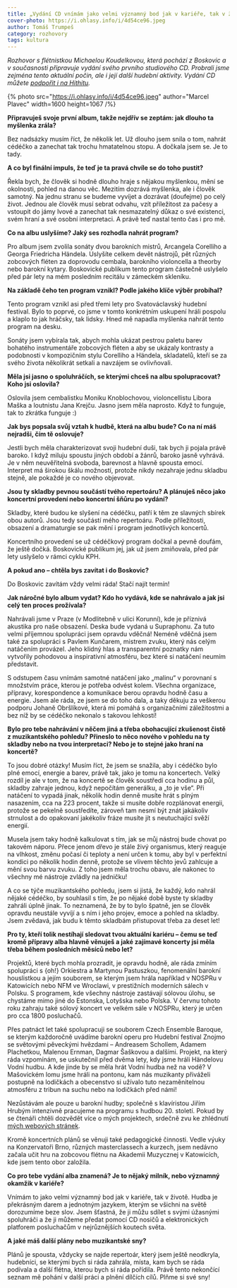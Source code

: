 ```yaml
---
title: „Vydání CD vnímám jako velmi významný bod jak v kariéře, tak v životě.“
cover-photo: https://i.ohlasy.info/i/4d54ce96.jpeg
author: Tomáš Trumpeš
category: rozhovory
tags: kultura
---
```


*Rozhovor s flétnistkou Michaelou Koudelkovou, která pochází z Boskovic a v současnosti připravuje vydání svého prvního studiového CD. Probrali jsme zejména tento aktuální počin, ale i její další hudební aktivity. Vydání CD můžete [podpořit i na Hithitu](https://www.hithit.com/cs/project/13319/podporte-debutove-cd-fletnistky-michaely-koudelkove).*

{% photo src="https://i.ohlasy.info/i/4d54ce96.jpeg" author="Marcel Plavec" width=1600 height=1067 /%}

**Připravuješ svoje první album, takže nejdřív se zeptám: jak dlouho ta myšlenka zrála?**

Bez nadsázky musím říct, že několik let. Už dlouho jsem snila o tom, nahrát cédéčko a zanechat tak trochu hmatatelnou stopu. A dočkala jsem se. Je to tady.

**A co byl finální impuls, že teď je ta pravá chvíle se do toho pustit?**

Řekla bych, že člověk si hodně dlouho hraje s nějakou myšlenkou, mění se okolnosti, pohled na danou věc. Mezitím dozrává myšlenka, ale i člověk samotný. Na jednu stranu se budeme vyvíjet a dozrávat (doufejme) po celý život. Jednou ale člověk musí sebrat odvahu, vzít příležitost za pačesy a vstoupit do jámy lvové a zanechat tak nesmazatelný důkaz o své existenci, svém hraní a své osobní interpretaci. A právě teď nastal tento čas i pro mě.

**Co na albu uslyšíme? Jaký ses rozhodla nahrát program?**

Pro album jsem zvolila sonáty dvou barokních mistrů, Arcangela Corelliho a Georga Friedricha Händela. Uslyšíte celkem devět nástrojů, pět různých zobcových fléten za doprovodu cembala, barokního violoncella a theorby nebo barokní kytary. Boskovické publikum tento program částečně uslyšelo před pár lety na mém posledním recitálu v zámeckém skleníku.

**Na základě čeho ten program vznikl? Podle jakého klíče výběr probíhal?**

Tento program vznikl asi před třemi lety pro Svatováclavský hudební festival. Bylo to poprvé, co jsme v tomto konkrétním uskupení hráli pospolu a klaplo to jak hráčsky, tak lidsky. Hned mě napadla myšlenka nahrát tento program na desku. 

Sonáty jsem vybírala tak, abych mohla ukázat pestrou paletu barev bohatého instrumentáře zobcových fléten a aby se ukázaly kontrasty a podobnosti v kompozičním stylu Corelliho a Händela, skladatelů, kteří se za svého života několikrát setkali a navzájem se ovlivňovali.

**Měla jsi jasno o spoluhráčích, se kterými chceš na albu spolupracovat? Koho jsi oslovila?**

Oslovila jsem cembalistku Moniku Knoblochovou, violoncellistu Libora Maška a loutnistu Jana Krejču. Jasno jsem měla naprosto. Když to funguje, tak to zkrátka funguje :)

**Jak bys popsala svůj vztah k hudbě, která na albu bude? Co na ní máš nejradši, čím tě oslovuje?**

Jestli bych měla charakterizovat svoji hudební duši, tak bych ji pojala právě baroko. I když miluju spoustu jiných období a žánrů, baroko jasně vyhrává. Je v něm neuvěřitelná svoboda, barevnost a hlavně spousta emocí. Interpret má širokou škálu možností, protože nikdy nezahraje jednu skladbu stejně, ale pokaždé je co nového objevovat.

**Jsou ty skladby pevnou součástí tvého repertoáru? A plánuješ něco jako koncertní provedení nebo koncertní šňůru po vydání?**

Skladby, které budou ke slyšení na cédéčku, patří k těm ze slavných sbírek obou autorů. Jsou tedy součástí mého repertoáru. Podle příležitosti, obsazení a dramaturgie se pak mění i program jednotlivých koncertů.

Koncertního provedení se už cédéčkový program dočkal a pevně doufám, že ještě dočká. Boskovické publikum jej, jak už jsem zmiňovala, před pár lety uslyšelo v rámci cyklu KPH.

**A pokud ano – chtěla bys zavítat i do Boskovic?**

Do Boskovic zavítám vždy velmi ráda\! Stačí najít termín\!

**Jak náročné bylo album vydat? Kdo ho vydává, kde se nahrávalo a jak jsi celý ten proces prožívala?**

Nahrávali jsme v Praze (v Modlitebně v ulici Korunní), kde je příznivá akustika pro naše obsazení. Deska bude vydaná u Supraphonu. Za tuto velmi příjemnou spolupráci jsem opravdu vděčná\! Neméně vděčná jsem také za spolupráci s Pavlem Kunčarem, mistrem zvuku, který nás celým natáčením provázel. Jeho klidný hlas a transparentní poznatky nám vytvořily pohodovou a inspirativní atmosféru, bez které si natáčení neumím představit.

S odstupem času vnímám samotné natáčení jako „malinu“ v porovnaní s množstvím práce, kterou je potřeba odvést kolem. Všechna organizace, přípravy, korespondence a komunikace berou opravdu hodně času a energie. Jsem ale ráda, ze jsem se do toho dala, a taky děkuju za veškerou podporu Johaně Obršlíkové, která mi pomáhá s organizačními záležitostmi a bez níž by se cédéčko nekonalo s takovou lehkostí\!

**Bylo pro tebe nahrávání v něčem jiná a třeba obohacující zkušenost čistě z muzikantského pohledu? Přineslo to něco nového v pohledu na ty skladby nebo na tvou interpretaci? Nebo je to stejné jako hraní na koncertě?**

To jsou dobré otázky\! Musím říct, že jsem se snažila, aby i cédéčko bylo plné emocí, energie a barev, právě tak, jako je tomu na koncertech. Velký rozdíl je ale v tom, že na koncertě se člověk soustředí cca hodinu a půl, skladby zahraje jednou, když nepočítám generálku, a „to je vše“. Při natáčení to vypadá jinak, několik hodin denně musíte hrát s plným nasazením, cca na 223 procent, takže si musíte dobře rozplánovat energii, protože se pekelně soustředíte, zároveň tam nesmí být znát jakákoliv strnulost a do opakovaní jakékoliv fráze musíte jít s neutuchající svěží energií.

Musela jsem taky hodně kalkulovat s tím, jak se můj nástroj bude chovat po takovém náporu. Přece jenom dřevo je stále živý organismus, který reaguje na vlhkost, změnu počasí či teploty a není určen k tomu, aby byl v perfektní kondici po několik hodin denně, protože se vlivem těchto jevů zahlcuje a mění svou barvu zvuku. Z toho jsem měla trochu obavu, ale nakonec to všechny mé nástroje zvládly na jedničku\!

A co se týče muzikantského pohledu, jsem si jistá, že každý, kdo nahrál nějaké cédéčko, by souhlasil s tím, že po nějaké době byste ty skladby zahráli úplně jinak. To neznamená, že by to bylo špatně, jen se člověk opravdu neustále vyvíjí a s ním i jeho projev, emoce a pohled na skladby. Jsem zvědavá, jak budu k těmto skladbám přistupovat třeba za deset let\!

**Pro ty, kteří tolik nestíhají sledovat tvou aktuální kariéru – čemu se teď kromě přípravy alba hlavně věnuješ a jaké zajímavé koncerty jsi měla třeba během posledních měsíců nebo let?**

Projektů, které bych mohla prozradit, je opravdu hodně, ale ráda zmíním spolupráci s {oh\!} Orkiestra a Martynou Pastuszkou, fenomenální barokní houslistkou a jejím souborem, se kterým jsem hrála například v NOSPRu v Katowicích nebo NFM ve Wroclawi, v prestižních moderních sálech v Polsku. S programem, kde všechny nástroje zastávají sólovou úlohu, se chystáme mimo jiné do Estonska, Lotyšska nebo Polska. V červnu tohoto roku zahraju také sólový koncert ve velkém sále v NOSPRu, který je určen pro cca 1800 posluchačů. 

Přes patnáct let také spolupracuji se souborem Czech Ensemble Baroque, se kterým každoročně uvádíme barokní operu pro Hudební festival Znojmo se světovými pěveckými hvězdami – Andreasem Schollem, Adamem Plachetkou, Malenou Ernman, Dagmar Šaškovou a dalšími. Projekt, na který ráda vzpomínám, se uskutečnil před dvěma lety, kdy jsme hráli Händelovu Vodní hudbu. A kde jinde by se měla hrát Vodní hudba než na vodě? V Mašovickém lomu jsme hráli na pontonu, kam nás muzikanty přiváželi postupně na lodičkách a obecenstvo si užívalo tuto nezaměnitelnou atmosféru z tribun na suchu nebo na lodičkách před námi\!

Nezůstávám ale pouze u barokní hudby; společně s klavíristou Jiřím Hrubým intenzivně pracujeme na programu s hudbou 20\. století. Pokud by se čtenáři chtěli dozvědět více o mých projektech, srdečně zvu ke zhlédnutí [mých webových stránek](https://www.michaelakoudelkova.com/).

Kromě koncertních plánů se věnuji také pedagogické činnosti. Vedle výuky na Konzervatoři Brno, různých masterclassech a kurzech, jsem nedávno začala učit hru na zobcovou flétnu na Akademii Muzycznej v Katowicích, kde jsem tento obor založila.

**Co pro tebe vydání alba znamená? Je to nějaký milník, nebo významný okamžik v kariéře?**

Vnímám to jako velmi významný bod jak v kariéře, tak v životě. Hudba je překrásným darem a jednotným jazykem, kterým se všichni na světě dorozumíme beze slov. Jsem šťastná, že ji můžu sdílet s svými úžasnými spoluhráči a že ji můžeme předat pomocí CD nosičů a elektronických platforem posluchačům v nejrůznějších koutech světa.

**A jaké máš další plány nebo muzikantské sny?**

Plánů je spousta, vždycky se najde repertoár, který jsem ještě neodkryla, hudebníci, se kterými bych si ráda zahrála, místa, kam bych se ráda podívala a další flétna, kterou bych si ráda pořídila. Právě tento nekončící seznam mě pohání v další práci a plnění dílčích cílů. Plňme si své sny\!